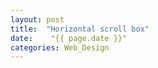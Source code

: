 ```yaml
---
layout: post
title:  "Horizontal scroll box"
date:    "{{ page.date }}" 
categories: Web_Design
---
```

